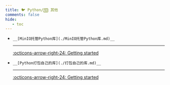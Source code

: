 ```yaml
---
title: 🐦 Python/🔟 其他
comments: false
hide:
   - toc
---
```


<div class="grid cards index-info" markdown>

-     __[MinIO托管Python库](./MinIO托管Python库.md)__

	---

	

	

	[:octicons-arrow-right-24: Getting started](./MinIO托管Python库.md)

-     __[Python打包自己的库](./打包自己的库.md)__

	---

	

	

	[:octicons-arrow-right-24: Getting started](./打包自己的库.md)

</div>